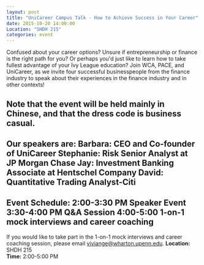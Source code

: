 ```yaml
---
layout: post
title: "UniCareer Campus Talk - How to Achieve Success in Your Career"
date: 2015-10-20 14:00:00
Location: "SHDH 215"
categories: event
---
```

Confused about your career options? Unsure if entrepreneurship or finance is the right path for you? Or perhaps you'd just like to learn how to take fullest advantage of your Ivy League education? Join WCA, PACE, and UniCareer, as we invite four successful businesspeople from the finance industry to speak about their experiences in the finance industry and in other contexts! 

Note that the event will be held mainly in Chinese, and that the dress code is business casual. 
-
Our speakers are:
Barbara: CEO and Co-founder of UniCareer
Stephanie: Risk Senior Analyst at JP Morgan Chase
Jay: Investment Banking Associate at Hentschel Company
David: Quantitative Trading Analyst-Citi
-
Event Schedule:
2:00-3:30 PM Speaker Event
3:30-4:00 PM Q&A Session
4:00-5:00 1-on-1 mock interviews and career coaching
-
If you would like to take part in the 1-on-1 mock interviews and career coaching session, please email viviange@wharton.upenn.edu.
**Location:** SHDH 215 <br />
**Time:** 2:00-5:00 PM

